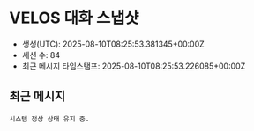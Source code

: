 # VELOS 대화 스냅샷
- 생성(UTC): 2025-08-10T08:25:53.381345+00:00Z
- 세션 수: 84
- 최근 메시지 타임스탬프: 2025-08-10T08:25:53.226085+00:00Z

## 최근 메시지
```
시스템 정상 상태 유지 중.
```